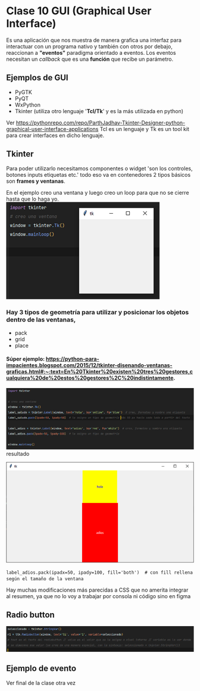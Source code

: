 # Clase 10 GUI (Graphical User Interface)
[//]: <> (Básicamente, es la interfaz gráfica que usamos, al igual que visual studio, eclipse etc... y también las 
interfaces que creamos para interactuar con la lógica que escribimos
En el video las configuraciones básicas 
¡¡¡¡está instalado por defecto el tkinter perdí 2 horas en CMD!!!!)
[//]: <> (This is also a comment.)
Es una aplicación que nos muestra de manera grafica una interfaz para interactuar con un programa nativo y también 
con otros por debajo, reaccionan a **"eventos"** paradigma orientado a eventos.
Los eventos necesitan un *callback* que es una **función** que recibe un parámetro.
## Ejemplos de GUI
* PyGTK 
* PyQT
* WxPython
* Tkinter (utiliza otro lenguaje '**Tcl/Tk**' y es la más utilizada en python)

Ver https://pythonrepo.com/repo/ParthJadhav-Tkinter-Designer-python-graphical-user-interface-applications
Tcl es un lenguaje y Tk es un tool kit para crear interfaces en dicho lenguaje. 
## Tkinter
Para poder utilizarlo necesitamos componentes o widget 'son los controles, botones inputs etiquetas etc.' todo eso va 
en contenedores 2 tipos básicos son **frames y ventanas**.

En el ejemplo creo una ventana y luego creo un loop para que no se cierre hasta que lo haga yo.
![img_23.png](img_23.png)

### Hay 3 tipos de geometría para utilizar y posicionar los objetos dentro de las ventanas, 
* pack 
* grid 
* place
#### Súper ejemplo: https://python-para-impacientes.blogspot.com/2015/12/tkinter-disenando-ventanas-graficas.html#:~:text=En%20Tkinter%20existen%20tres%20gestores,cualquiera%20de%20estos%20gestores%2C%20indistintamente.

![img_24.png](img_24.png)
resultado 

![img_25.png](img_25.png)

`label_adios.pack(ipadx=50, ipady=100, fill='both')  # con fill rellena según el tamaño de la ventana` 

Hay muchas modificaciones más parecidas a CSS que no amerita integrar al resumen, ya que no lo voy a trabajar por 
consola ni código sino en figma 

## Radio button
![img_26.png](img_26.png)

## Ejemplo de evento

Ver final de la clase otra vez